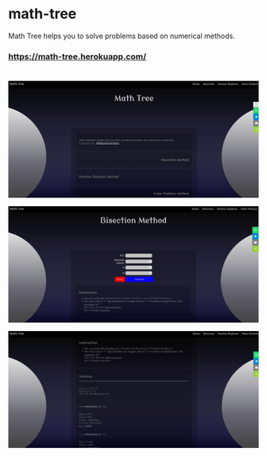 # math-tree
Math Tree helps you to solve problems based on numerical methods.
### https://math-tree.herokuapp.com/

#

[![](https://github.com/BhavinRaichura/math-tree/blob/master/images/m1.jpg)](https://math-tree.herokuapp.com/)

[![](https://github.com/BhavinRaichura/math-tree/blob/master/images/m2.jpg)](https://math-tree.herokuapp.com/bisectionMethod)

[![](https://github.com/BhavinRaichura/math-tree/blob/master/images/m3.jpg)](https://math-tree.herokuapp.com/newtonRaphson)
